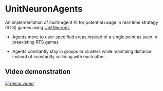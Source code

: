 # UnitNeuronAgents
An implementation of multi-agent AI for potential usage in real-time strategy (RTS) games using [UnitNeurons](https://github.com/johnlime/UnitNeurons)

- Agents move to user-specified areas instead of a single point as seen in preexisting RTS games

- Agents constantly stay in groups or clusters while maintaing distance instead of constantly colliding with each other

## Video demonstration
[![demo video](https://img.youtube.com/vi/urNAghHCyTk/hqdefault.jpg)](https://youtu.be/urNAghHCyTk)

